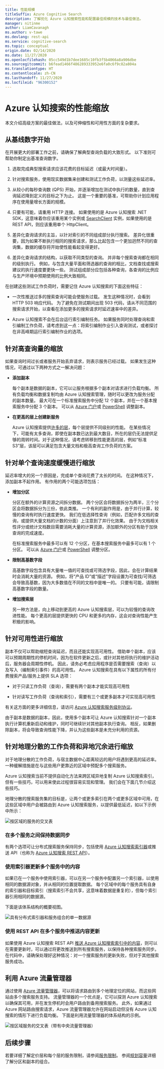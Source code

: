 ```yaml
---
title: 性能规模
titleSuffix: Azure Cognitive Search
description: 了解优化 Azure 认知搜索性能和配置最佳规模的技术与最佳做法。
manager: nitinme
author: LiamCavanagh
ms.author: v-tawe
ms.devlang: rest-api
ms.service: cognitive-search
ms.topic: conceptual
origin.date: 02/14/2020
ms.date: 11/27/2020
ms.openlocfilehash: 05cc549d1b7dee1685c10fb3f5b4066a8a906dbe
ms.sourcegitcommit: b6fead1466f486289333952e6fa0c6f9c82a804a
ms.translationtype: HT
ms.contentlocale: zh-CN
ms.lasthandoff: 11/27/2020
ms.locfileid: "96300152"
---
```

# <a name="scale-for-performance-on-azure-cognitive-search"></a>Azure 认知搜索的性能缩放

本文介绍高级方案的最佳做法，以及可伸缩性和可用性方面的复杂要求。

## <a name="start-with-baseline-numbers"></a>从基线数字开始

在开展更大的部署工作之前，请确保了解典型查询负载的大致形式。 以下准则可帮助你制定出基准查询数字。

1. 选取完成典型搜索请求应该花费的目标延迟（或最大时间量）。

1. 针对搜索服务，使用现实数据集来创建和测试工作负荷，以测量这些延迟率。

1. 从较小的每秒查询数 (QPS) 开始，并逐渐增加在测试中执行的数量，直到查询延迟降到定义的目标之下为止。 这是一个重要的基准，可帮助你计划应用程序在使用量增长方面的规模。

1. 只要有可能，请重用 HTTP 连接。 如果使用的是 Azure 认知搜索 .NET SDK，这意味着你应该重用某个实例或 [SearchClient](https://docs.microsoft.com/dotnetapi/azure.search.documents.searchclient) 实例，如果使用的是 REST API，则应该重用单个 HttpClient。

1. 差异化查询请求的主旨，以针对索引的不同组成部分执行搜索。 差异化很重要，因为如果不断执行相同的搜索请求，那么比起包含一个更加迥然不同的查询集，数据的缓存将开始使性能看起变得更好。

1. 差异化查询请求的结构，以获取不同类型的查询。 并非每个搜索查询都在相同的级别执行。 例如，与包含大量平面和筛选器的查询的相比，文档查找或搜索建议的执行速度要更快一些。 测试组成部分应包括各种查询，各查询的比例应与生产环境中预期使用的比例大致相同。  

在创建这些测试工作负荷时，需要记住 Azure 认知搜索的下面这些特征：

+ 一次性推送过多的搜索查询可能会使服务过载。 发生这种情况时，会看到 HTTP 503 响应代码。 为了避免在测试期间出现 503 代码，请从不同范围的搜索请求开始，以查看在添加更多的搜索请求时延迟速率中的差异。

+ Azure 认知搜索不会在后台运行索引编制任务。 如果服务同时处理查询和索引编制工作负荷，请考虑到这一点：将索引编制作业引入查询测试，或者探讨在非高峰期运行索引编制作业的选项。

<!-- > [!Tip] -->
<!-- > You can simulate a realistic query load using load testing tools. Try [load testing with Azure DevOps](https://docs.microsoft.com/azure/devops/test/load-test/get-started-simple-cloud-load-test?view=azure-devops) or use one of these [alternatives](https://docs.microsoft.com/azure/devops/test/load-test/overview?view=azure-devops#alternatives). -->

## <a name="scale-for-high-query-volume"></a>针对高查询量的缩放

如果查询时间过长或者服务开始丢弃请求，则表示服务已经过载。 如果发生这种情况，可通过以下两种方式之一解决问题：

+ **添加副本**  

  每个副本是数据的副本，它可以让服务根据多个副本对请求进行负载均衡。  所有负载均衡和数据复制均由 Azure 认知搜索管理，随时可以更改为服务分配的副本数量。 最大可在一个标准搜索服务中分配 12 个副本，并在一个基本搜索服务中分配 3 个副本。 可以从 [Azure 门户](search-create-service-portal.md)或 [PowerShell](search-manage-powershell.md) 调整副本。

+ **在更高的层上创建新服务**  

  Azure 认知搜索提供[许多的层](https://www.azure.cn/pricing/details/search/)，每个层提供不同级别的性能。 在某些情况下，可能有太多查询，即使在副本数已达到最大数目，所在的层仍无法提供足够的周转时间。对于这种情况，请考虑转移到性能更高的层，例如“标准 S3”层，该层可以满足包含大量文档和极高查询工作负荷的方案。

## <a name="scale-for-slow-individual-queries"></a>针对单个查询速度缓慢进行缩放

延迟率增大的另一个原因是，完成单个查询花费了太长的时间。 在这种情况下，添加副本不起作用。 有作用的两个可能选项包括：

+ **增加分区**

  分区在额外的计算资源之间拆分数据。 两个分区会将数据拆分为两半，三个分区会将数据拆分为三份，依此类推。 一个有利的副作用是，由于并行计算，较慢的查询有时执行速度更快。 我们在低选择性查询（例如，匹配许多文档的查询，或提供大量文档的计数的分面）上注意到了并行化效果。 由于为文档相关性评分或统计文档数目需要消耗大量的计算资源，添加额外的分区有助于加快查询的完成速度。  
   
  在标准搜索服务中最多可以有 12 个分区，在基本搜索服务中最多可以有 1 个分区。 可以从 [Azure 门户](search-create-service-portal.md)或 [PowerShell](search-manage-powershell.md) 调整分区。

+ **限制高基数字段**

  高基数字段包含具有大量唯一值的可查找或可筛选字段，因此，会在计算结果时会消耗大量的资源。 例如，将“产品 ID”或“描述”字段设置为可查找/可筛选会导致高基数，因为大多数值在不同的文档中是唯一的。 只要有可能，请限制高基数字段的数量。

+ **增加搜索层**  

  另一种方法是，向上移动到更高的 Azure 认知搜索层，可以为较慢的查询改进性能。 每个更高的层提供更快的 CPU 和更多的内存，这会对查询性能产生积极的影响。

## <a name="scale-for-availability"></a>针对可用性进行缩放

副本不仅可以帮助缩短查询延迟，而且还能实现高可用性。 借助单个副本，应该可以预期周期性的停机时间，因为在软件更新之后，或针对其他将执行的维护活动后，服务器会周期性停机。 因此，请务必考虑应用程序是否需要搜索（查询）以及写入（编制索引事件）的高可用性。 Azure 认知搜索在具有以下属性的所有付费搜索产品/服务上提供 SLA 选项：

+ 对于只读工作负荷（查询），需要有两个副本才能实现高可用性

+ 针对读写工作负荷（查询和索引），需要有三个或更多副本才可实现高可用性

有关这方面的更多详细信息，请访问 [Azure 认知搜索服务级别协议](https://www.azure.cn/support/legal/sla/)。

由于副本是数据的副本，因此，使用多个副本可让 Azure 认知搜索针对一个副本执行计算机重新启动和维护，同时可继续针对其他副本执行查询。 相反，如果删除副本，将会导致查询性能下降，并认为这些副本是未充分利用的资源。

## <a name="scale-for-geo-distributed-workloads-and-geo-redundancy"></a>针对地理分散的工作负荷和异地冗余进行缩放

对于地理分散的工作负荷，与宿主数据中心距离较远的用户将遇到更高的延迟率。 一种缓解措施是在与这些用户更靠近的区域中预配多个搜索服务。

Azure 认知搜索当前不提供自动化方法来跨区域异地复制 Azure 认知搜索索引，但有一些技巧，可以用来使此过程很容易实现和管理。 我们会在下面几节介绍这些技巧。

地理分散的搜索服务集的目标是，让两个或更多索引在两个或更多区域中可用，在这些区域中用户会被路由到 Azure 认知搜索服务，以提供最低延迟，如以下示例中所示：

   ![按区域的服务的交叉表][1]

### <a name="keep-data-synchronized-across-multiple-services"></a>在多个服务之间保持数据同步

有两个选项可让分布式搜索服务保持同步，包括使用 [Azure 认知搜索索引器](search-indexer-overview.md)或推送 API（也称为 [Azure 认知搜索 REST API](https://docs.microsoft.com/rest/api/searchservice/)）。  

### <a name="use-indexers-for-updating-content-on-multiple-services"></a>使用索引器更新多个服务中的内容

如果已在一个服务中使用索引器，可以在另一个服务中配置另一个索引器，以使用相同的数据源对象，并从相同的位置提取数据。 每个区域中的每个服务具有自身的索引器和目标索引（搜索索引不会共享，这意味着数据是重复的），但每个索引器引用相同的数据源。

下面是该体系结构的概要视图。

   ![具有分布式索引器和服务组合的单一数据源][2]

### <a name="use-rest-apis-for-pushing-content-updates-on-multiple-services"></a>使用 REST API 在多个服务中推送内容更新

如果使用 Azure 认知搜索 REST API [推送 Azure 认知搜索索引中的内容](https://docs.microsoft.com/rest/api/searchservice/update-index)，则可以在需要更新时，可以通过将更改推送到所有搜索服务，以保持各种搜索服务同步。 在代码中，请确保处理好这种情况：对一个搜索服务的更新失败，但对于其他搜索服务成功。

## <a name="leverage-azure-traffic-manager"></a>利用 Azure 流量管理器

通过使用 [Azure 流量管理器](../traffic-manager/traffic-manager-overview.md)，可以将请求路由到多个地理定位的网站，而这些网站由多个搜索服务支持。 流量管理器的一个优点是，它可以探测 Azure 认知搜索以确保其可用，并在发生停机时会用户路由到备用搜索服务。 此外，如果通过 Azure 网站路由搜索请求，Azure 流量管理器允许在网站启动但没有 Azure 认知搜索的情形下进行负载均衡。 下面是利用流量管理器的体系结构的示例。

   ![按区域服务的交叉表（带有中央流量管理器）][3]

## <a name="next-steps"></a>后续步骤

若要详细了解定价层和每个层的服务限制，请参阅[服务限制](search-limits-quotas-capacity.md)。 参阅[规划容量](search-capacity-planning.md)详细了解分区和副本的组合。

<!-- For a discussion about performance and demonstrations of the techniques discussed in this article, watch the following video: -->

<!-- > [!VIDEO https://channel9.msdn.com/Events/Microsoft-Azure/AzureCon-2015/ACON319/player] -->

<!--Image references-->
[1]: ./media/search-performance-optimization/geo-redundancy.png
[2]: ./media/search-performance-optimization/scale-indexers.png
[3]: ./media/search-performance-optimization/geo-search-traffic-mgr.png
